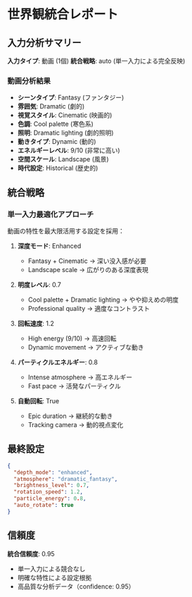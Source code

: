 # 世界観統合レポート

## 入力分析サマリー

**入力タイプ**: 動画 (1個)
**統合戦略**: auto (単一入力による完全反映)

### 動画分析結果
- **シーンタイプ**: Fantasy (ファンタジー)
- **雰囲気**: Dramatic (劇的)
- **視覚スタイル**: Cinematic (映画的)
- **色調**: Cool palette (寒色系)
- **照明**: Dramatic lighting (劇的照明)
- **動きタイプ**: Dynamic (動的)
- **エネルギーレベル**: 9/10 (非常に高い)
- **空間スケール**: Landscape (風景)
- **時代設定**: Historical (歴史的)

## 統合戦略

### 単一入力最適化アプローチ
動画の特性を最大限活用する設定を採用：

1. **深度モード**: Enhanced
   - Fantasy + Cinematic → 深い没入感が必要
   - Landscape scale → 広がりのある深度表現

2. **明度レベル**: 0.7
   - Cool palette + Dramatic lighting → やや抑えめの明度
   - Professional quality → 適度なコントラスト

3. **回転速度**: 1.2
   - High energy (9/10) → 高速回転
   - Dynamic movement → アクティブな動き

4. **パーティクルエネルギー**: 0.8
   - Intense atmosphere → 高エネルギー
   - Fast pace → 活発なパーティクル

5. **自動回転**: True
   - Epic duration → 継続的な動き
   - Tracking camera → 動的視点変化

## 最終設定

```json
{
  "depth_mode": "enhanced",
  "atmosphere": "dramatic_fantasy", 
  "brightness_level": 0.7,
  "rotation_speed": 1.2,
  "particle_energy": 0.8,
  "auto_rotate": true
}
```

## 信頼度

**統合信頼度**: 0.95
- 単一入力による競合なし
- 明確な特性による設定根拠
- 高品質な分析データ（confidence: 0.95）